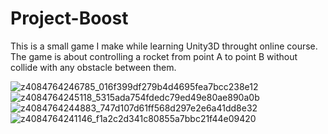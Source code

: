# Project-Boost
This is a small game I make while learning Unity3D throught online course.
The game is about controlling a rocket from point A to point B without collide with any obstacle between them.


![z4084764246785_016f399df279b4d4695fea7bcc238e12](https://user-images.githubusercontent.com/104303855/216780004-a4a72d16-6172-4610-9be7-f524f4a663c2.jpg)
![z4084764245118_5315ada754fdedc79ed49e80ae890a0b](https://user-images.githubusercontent.com/104303855/216780005-f1eac5ce-a2bd-4c1f-a72c-5deeda59aeb1.jpg)
![z4084764244883_747d107d61ff568d297e2e6a41dd8e32](https://user-images.githubusercontent.com/104303855/216780006-14f05071-e951-4d0b-b00a-d70d5cce9bfb.jpg)
![z4084764241146_f1a2c2d341c80855a7bbc21f44e09420](https://user-images.githubusercontent.com/104303855/216780008-22e5df00-87f9-4406-8845-d27a01a90325.jpg)
